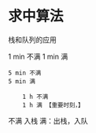 # 求中算法

栈和队列的应用


1 min 不满
1 min 满

    5 min 不满
    5 min 满

        1 h 不满
        1 h 满 【重要时刻，】

不满 入栈
满：出栈，入队